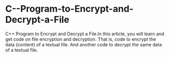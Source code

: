 # C--Program-to-Encrypt-and-Decrypt-a-File
C++ Program to Encrypt and Decrypt a File.In this article, you will learn and get code on file encryption and decryption. That is, code to encrypt the data (content) of a textual file. And another code to decrypt the same data of a textual file.
